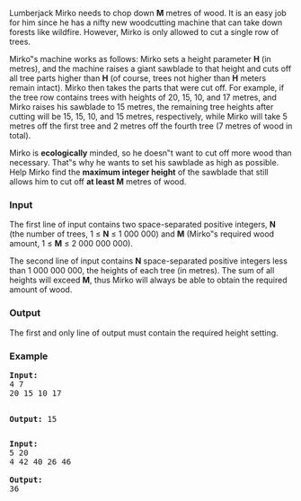 <p>
Lumberjack Mirko needs to chop down <strong>M</strong> metres of wood. It is an easy job for him since he has a nifty&nbsp;new woodcutting machine that can take down forests like wildfire. However, Mirko is only allowed to&nbsp;cut a single row of trees.</p>

<p>Mirko‟s machine works as follows: Mirko sets a height parameter <strong>H</strong> (in metres), and the machine raises&nbsp;a giant sawblade to that height and cuts off all tree parts higher than <strong>H</strong> (of course, trees not higher than&nbsp;<strong>H</strong> meters remain intact). Mirko then takes the parts that were cut off. For example, if the tree row&nbsp;contains trees with heights of 20, 15, 10, and 17 metres, and Mirko raises his sawblade to 15 metres, the&nbsp;remaining tree heights after cutting will be 15, 15, 10, and 15 metres, respectively, while Mirko will take&nbsp;5 metres off the first tree and 2 metres off the fourth tree (7 metres of wood in total).</p>

<p>Mirko is <strong>ecologically</strong> minded, so he doesn‟t want to cut off more wood than necessary. That‟s why he&nbsp;wants to set his sawblade as high as possible. Help Mirko find the <strong>maximum integer height</strong> of the&nbsp;sawblade that still allows him to cut off <strong>at least M</strong> metres of wood.</p>

<h3>Input</h3>
<p>The first line of input contains two space-separated positive integers, <strong>N</strong> (the number of trees, 1 ≤ <strong>N</strong> ≤&nbsp;1 000 000) and <strong>M</strong> (Mirko‟s required wood amount, 1 ≤ <strong>M</strong> ≤ 2 000 000 000).</p>
<p>The second line of input contains <strong>N</strong> space-separated positive integers less than 1 000 000 000, the&nbsp;heights of each tree (in metres). The sum of all heights will exceed <strong>M</strong>, thus Mirko will always be able to&nbsp;obtain the required amount of wood.</p>

<h3>Output</h3>
<p>The first and only line of output must contain the required height setting.</p>

<h3>Example</h3>
<pre><strong>Input:</strong>
4 7
20 15 10 17

<strong>Output:</strong>
15</pre>

<pre><strong>Input:</strong>
5 20
4 42 40 26 46

<strong>Output:</strong>
36</pre>